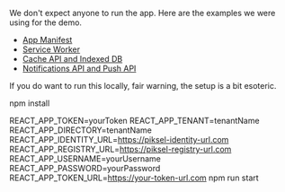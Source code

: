 We don't expect anyone to run the app. Here are the examples we were using for the demo.

*  [App Manifest](https://service-worker--piksel-pwa.netlify.com)
*  [Service Worker](https://service-worker--piksel-pwa.netlify.com)
*  [Cache API and Indexed DB](https://indexed-db--piksel-pwa.netlify.com)
*  [Notifications API and Push API](https://push--piksel-pwa.netlify.com)

If you do want to run this locally, fair warning, the setup is a bit esoteric.

npm install

REACT_APP_TOKEN=yourToken REACT_APP_TENANT=tenantName REACT_APP_DIRECTORY=tenantName REACT_APP_IDENTITY_URL=https://piksel-identity-url.com REACT_APP_REGISTRY_URL=https://piksel-registry-url.com REACT_APP_USERNAME=yourUsername REACT_APP_PASSWORD=yourPassword REACT_APP_TOKEN_URL=https://your-token-url.com npm run start

